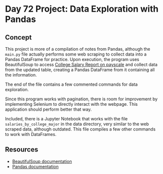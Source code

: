 # Day 72 Project: Data Exploration with Pandas

## Concept

This project is more of a compilation of notes from Pandas, although the `main.py` file actually performs some web
scraping to collect data into a Pandas DataFrame for practice. Upon execution, the program uses BeautifulSoup to
access [College Salary Report on payscale](https://www.payscale.com/college-salary-report/majors-that-pay-you-back/bachelors)
and collect data from the updated table, creating a Pandas DataFrame from it containing all the information.

The end of the file contains a few commented commands for data exploration.

Since this program works with pagination, there is room for improvement by implementing Selenium to directly interact
with the webpage. This application should perform better that way.

Included, there is a Jupyter Notebook that works with the file `salaries_by_college_major` in the data directory,
very similar to the web scraped data, although outdated. This file compiles a few other commands to work with DataFrames.

## Resources

- [BeautifulSoup documentation](https://beautiful-soup-4.readthedocs.io/en/latest/)
- [Pandas documentation](https://pandas.pydata.org/docs/index.html)